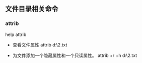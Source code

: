 
## 文件目录相关命令
### attrib

help attrib

- 查看文件属性
attrib d:\2.txt

- 为文件添加一个隐藏属性和一个只读属性。
attrib +r +h d:\2.txt